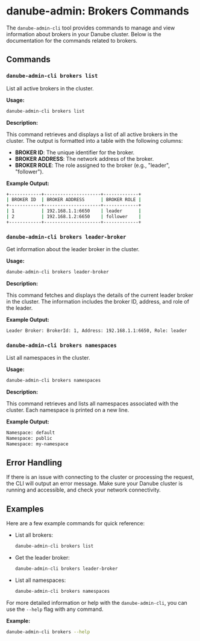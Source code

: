 # danube-admin: Brokers Commands

The `danube-admin-cli` tool provides commands to manage and view information about brokers in your Danube cluster. Below is the documentation for the commands related to brokers.

## Commands

### `danube-admin-cli brokers list`

List all active brokers in the cluster.

**Usage:**

```sh
danube-admin-cli brokers list
```

**Description:**

This command retrieves and displays a list of all active brokers in the cluster. The output is formatted into a table with the following columns:

- **BROKER ID**: The unique identifier for the broker.
- **BROKER ADDRESS**: The network address of the broker.
- **BROKER ROLE**: The role assigned to the broker (e.g., "leader", "follower").

**Example Output:**

```sh
+------------+---------------------+-------------+
| BROKER ID  | BROKER ADDRESS      | BROKER ROLE |
+------------+---------------------+-------------+
| 1          | 192.168.1.1:6650    | leader      |
| 2          | 192.168.1.2:6650    | follower    |
+------------+---------------------+-------------+
```

### `danube-admin-cli brokers leader-broker`

Get information about the leader broker in the cluster.

**Usage:**

```sh
danube-admin-cli brokers leader-broker
```

**Description:**

This command fetches and displays the details of the current leader broker in the cluster. The information includes the broker ID, address, and role of the leader.

**Example Output:**

```sh
Leader Broker: BrokerId: 1, Address: 192.168.1.1:6650, Role: leader
```

### `danube-admin-cli brokers namespaces`

List all namespaces in the cluster.

**Usage:**

```sh
danube-admin-cli brokers namespaces
```

**Description:**

This command retrieves and lists all namespaces associated with the cluster. Each namespace is printed on a new line.

**Example Output:**

```sh
Namespace: default
Namespace: public
Namespace: my-namespace
```

## Error Handling

If there is an issue with connecting to the cluster or processing the request, the CLI will output an error message. Make sure your Danube cluster is running and accessible, and check your network connectivity.

## Examples

Here are a few example commands for quick reference:

- List all brokers:

  ```sh
  danube-admin-cli brokers list
  ```

- Get the leader broker:

  ```sh
  danube-admin-cli brokers leader-broker
  ```

- List all namespaces:

  ```sh
  danube-admin-cli brokers namespaces
  ```

For more detailed information or help with the `danube-admin-cli`, you can use the `--help` flag with any command.

**Example:**

```sh
danube-admin-cli brokers --help
```
